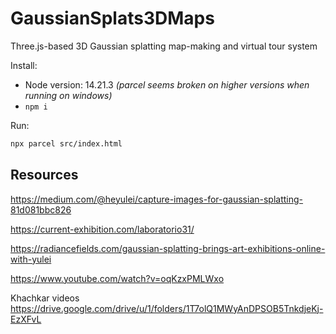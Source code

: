 # GaussianSplats3DMaps

Three.js-based 3D Gaussian splatting map-making and virtual tour system

Install:

- Node version: 14.21.3 *(parcel seems broken on higher versions when running on windows)*
- `npm i`

Run:

```bash
npx parcel src/index.html
```

## Resources

<https://medium.com/@heyulei/capture-images-for-gaussian-splatting-81d081bbc826>

<https://current-exhibition.com/laboratorio31/>

<https://radiancefields.com/gaussian-splatting-brings-art-exhibitions-online-with-yulei>

<https://www.youtube.com/watch?v=oqKzxPMLWxo>

Khachkar videos
<https://drive.google.com/drive/u/1/folders/1T7olQ1MWyAnDPSOB5TnkdjeKj-EzXFvL>
